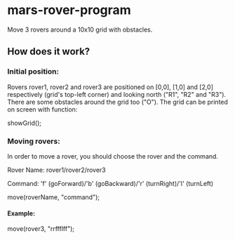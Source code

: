 # mars-rover-program
Move 3 rovers around a 10x10 grid with obstacles. 

## How does it work?

### Initial position:

Rovers rover1, rover2 and rover3 are positioned on [0,0], [1,0] and [2,0] respectively (grid's top-left corner) 
and looking north ("R1", "R2" and "R3"). There are some obstacles around the grid too ("O"). The grid can be printed on screen with function:

showGrid();

### Moving rovers:

In order to move a rover, you should choose the rover and the command.

Rover Name: rover1/rover2/rover3

Command: 'f' (goForward)/'b' (goBackward)/'r' (turnRight)/'l' (turnLeft)

move(roverName, "command");

#### Example:

move(rover3, "rrffflff");
